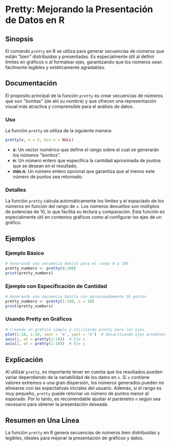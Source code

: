 <!--
Meta Description: # Pretty: Mejorando la Presentación de Datos en R ## Sinopsis El comando `pretty` en R se utiliza para generar secuencias de números que están "bien" ...
Meta Keywords: pretty, que, los, números, para
-->

# Pretty: Mejorando la Presentación de Datos en R

## Sinopsis
El comando `pretty` en R se utiliza para generar secuencias de números que están "bien" distribuidas y presentadas. Es especialmente útil al definir límites en gráficos o al formatear ejes, garantizando que los números sean fácilmente legibles y estéticamente agradables.

## Documentación
El propósito principal de la función `pretty` es crear secuencias de números que son "bonitas" (de ahí su nombre) y que ofrecen una representación visual más atractiva y comprensible para el análisis de datos.

### Uso
La función `pretty` se utiliza de la siguiente manera:

```R
pretty(x, n = 5, min.n = NULL)
```

- **x**: Un vector numérico que define el rango sobre el cual se generarán los números "bonitos".
- **n**: Un número entero que especifica la cantidad aproximada de puntos que se desean en el resultado.
- **min.n**: Un número entero opcional que garantiza que al menos este número de puntos sea retornado.

### Detalles
La función `pretty` calcula automáticamente los límites y el espaciado de los números en función del rango de `x`. Los números devueltos son múltiplos de potencias de 10, lo que facilita su lectura y comparación. Esta función es especialmente útil en contextos gráficos como al configurar los ejes de un gráfico.

## Ejemplos

### Ejemplo Básico
```R
# Generando una secuencia bonita para el rango 0 a 100
pretty_numbers <- pretty(0:100)
print(pretty_numbers)
```

### Ejemplo con Especificación de Cantidad
```R
# Generando una secuencia bonita con aproximadamente 10 puntos
pretty_numbers <- pretty(1:100, n = 10)
print(pretty_numbers)
```

### Usando Pretty en Gráficos
```R
# Creando un gráfico simple y utilizando pretty para los ejes
plot(1:10, 1:10, xaxt = 'n', yaxt = 'n')  # Desactivando ejes predeterminados
axis(1, at = pretty(1:10))  # Eje x
axis(2, at = pretty(1:10))  # Eje y
```

## Explicación
Al utilizar `pretty`, es importante tener en cuenta que los resultados pueden variar dependiendo de la variabilidad de los datos en `x`. Si `x` contiene valores extremos o una gran dispersión, los números generados pueden no alinearse con las expectativas iniciales del usuario. Además, si el rango es muy pequeño, `pretty` puede retornar un número de puntos menor al esperado. Por lo tanto, es recomendable ajustar el parámetro `n` según sea necesario para obtener la presentación deseada.

## Resumen en Una Línea
La función `pretty` en R genera secuencias de números bien distribuidas y legibles, ideales para mejorar la presentación de gráficos y datos.
